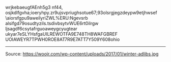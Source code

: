 wrjkebaeugfAEnh5g3 nf44, osjkdlfgvha;ioeryhpy.zr9ujsvpriughsotue67;93olsrgjegzdeypw9etjhwsef
\aiorsfgpu9aweilyriZWL%ERU:Ngevsrb 
alsifgd79osudtyzils.tsdivbsytvWUE6rt0ilrgw
ljsagdf6csytafrguoaweygcyugtear
ukyar7eSLYHsfgaUILREWOTFA9E748TH8WAFGBREF
UOIAWEYR7TPWH0ROE8AT7R9E7ATT7Y509Y608ohio

---
Source: https://woojr.com/wp-content/uploads/2017/01/winter-adlibs.jpg
